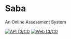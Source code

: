 # Saba
An Online Assessment System

[![API CI/CD](https://github.com/behnam-sa/saba/actions/workflows/api.yml/badge.svg)](https://github.com/behnam-sa/saba/actions/workflows/api.yml)
[![Web CI/CD](https://github.com/behnam-sa/saba/actions/workflows/web.yml/badge.svg)](https://github.com/behnam-sa/saba/actions/workflows/web.yml)
